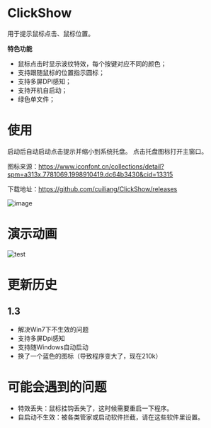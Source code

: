 # ClickShow
用于提示鼠标点击、鼠标位置。

**特色功能**
- 鼠标点击时显示波纹特效，每个按键对应不同的颜色；
- 支持跟随鼠标的位置指示圆标；
- 支持多屏DPI感知；
- 支持开机自启动；
- 绿色单文件；


# 使用
启动后自动启动点击提示并缩小到系统托盘。
点击托盘图标打开主窗口。



图标来源：https://www.iconfont.cn/collections/detail?spm=a313x.7781069.1998910419.dc64b3430&cid=13315

下载地址：https://github.com/cuiliang/ClickShow/releases

![image](https://user-images.githubusercontent.com/1972649/122925354-5554a600-d399-11eb-883c-60220fbd8da3.png)


# 演示动画

![test](https://user-images.githubusercontent.com/1972649/122925974-f17ead00-d399-11eb-9c57-9b2f14dd5973.gif)


# 更新历史

## 1.3
- 解决Win7下不生效的问题
- 支持多屏Dpi感知
- 支持随Windows自动启动
- 换了一个蓝色的图标（导致程序变大了，现在210k）

# 可能会遇到的问题
- 特效丢失：鼠标挂钩丢失了，这时候需要重启一下程序。
- 自启动不生效：被各类管家或启动软件拦截，请在这些软件里设置。



